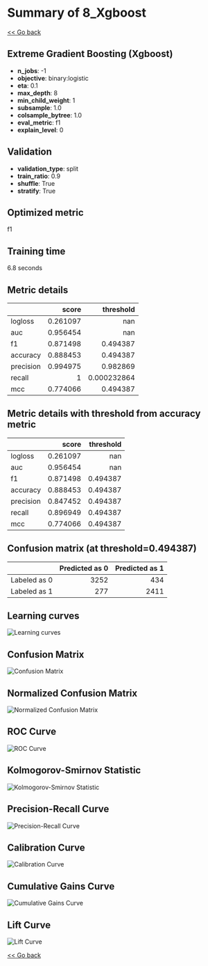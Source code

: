 # Summary of 8_Xgboost

[<< Go back](../README.md)


## Extreme Gradient Boosting (Xgboost)
- **n_jobs**: -1
- **objective**: binary:logistic
- **eta**: 0.1
- **max_depth**: 8
- **min_child_weight**: 1
- **subsample**: 1.0
- **colsample_bytree**: 1.0
- **eval_metric**: f1
- **explain_level**: 0

## Validation
 - **validation_type**: split
 - **train_ratio**: 0.9
 - **shuffle**: True
 - **stratify**: True

## Optimized metric
f1

## Training time

6.8 seconds

## Metric details
|           |    score |     threshold |
|:----------|---------:|--------------:|
| logloss   | 0.261097 | nan           |
| auc       | 0.956454 | nan           |
| f1        | 0.871498 |   0.494387    |
| accuracy  | 0.888453 |   0.494387    |
| precision | 0.994975 |   0.982869    |
| recall    | 1        |   0.000232864 |
| mcc       | 0.774066 |   0.494387    |


## Metric details with threshold from accuracy metric
|           |    score |   threshold |
|:----------|---------:|------------:|
| logloss   | 0.261097 |  nan        |
| auc       | 0.956454 |  nan        |
| f1        | 0.871498 |    0.494387 |
| accuracy  | 0.888453 |    0.494387 |
| precision | 0.847452 |    0.494387 |
| recall    | 0.896949 |    0.494387 |
| mcc       | 0.774066 |    0.494387 |


## Confusion matrix (at threshold=0.494387)
|              |   Predicted as 0 |   Predicted as 1 |
|:-------------|-----------------:|-----------------:|
| Labeled as 0 |             3252 |              434 |
| Labeled as 1 |              277 |             2411 |

## Learning curves
![Learning curves](learning_curves.png)
## Confusion Matrix

![Confusion Matrix](confusion_matrix.png)


## Normalized Confusion Matrix

![Normalized Confusion Matrix](confusion_matrix_normalized.png)


## ROC Curve

![ROC Curve](roc_curve.png)


## Kolmogorov-Smirnov Statistic

![Kolmogorov-Smirnov Statistic](ks_statistic.png)


## Precision-Recall Curve

![Precision-Recall Curve](precision_recall_curve.png)


## Calibration Curve

![Calibration Curve](calibration_curve_curve.png)


## Cumulative Gains Curve

![Cumulative Gains Curve](cumulative_gains_curve.png)


## Lift Curve

![Lift Curve](lift_curve.png)



[<< Go back](../README.md)
